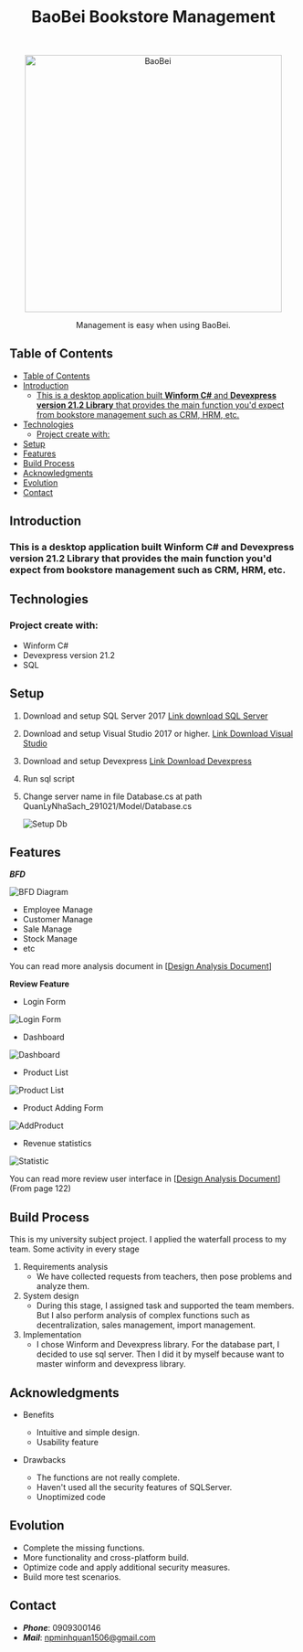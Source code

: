 <h1 align="center"> BaoBei Bookstore Management</h1> <br>
<p align="center">
  <a href="https://github.com/NPMinhQuan1506/Desktop-Application-BaoBei-Bookstore-Management">
    <img alt="BaoBei" title="BaoBei" src="./image_demo/BeoBei.png" width="450">
  </a>
</p>
<p align="center">
  Management is easy when using BaoBei.
</p>

## Table of Contents

- [Table of Contents](#table-of-contents)
- [Introduction](#introduction)
  - [This is a desktop application built **Winform C#** and **Devexpress version 21.2 Library** that provides the main function you'd expect from bookstore management such as CRM, HRM, etc.](#this-is-a-desktop-application-built-winform-c-and-devexpress-version-212-library-that-provides-the-main-function-youd-expect-from-bookstore-management-such-as-crm-hrm-etc)
- [Technologies](#technologies)
  - [Project create with:](#project-create-with)
- [Setup](#setup)
- [Features](#features)
- [Build Process](#build-process)
- [Acknowledgments](#acknowledgments)
- [Evolution](#evolution)
- [Contact](#contact)

## Introduction
### This is a desktop application built **Winform C#** and **Devexpress version 21.2 Library** that provides the main function you'd expect from bookstore management such as CRM, HRM, etc. 
## Technologies
### Project create with:
- Winform C#
- Devexpress version 21.2
- SQL 

## Setup
1. Download and setup SQL Server 2017 [Link download SQL Server](https://www.microsoft.com/en-us/download/confirmation.aspx?id=56128)
2. Download and setup Visual Studio 2017 or higher.
[Link Download Visual Studio](https://visualstudio.microsoft.com/downloads/)
3. Download and setup Devexpress [Link Download Devexpress](https://drive.google.com/file/d/1ZBw0yQuZo4KTdcW4Izpe_8IqjOfPrdNO/view?usp=sharing)
4. Run sql script  
5. Change server name in file Database.cs at path QuanLyNhaSach_291021/Model/Database.cs
   
   ![Setup Db](./image_demo/SetupDb.png)

## Features
***BFD***

![BFD Diagram](./image_demo/BFD.png)
- Employee Manage
- Customer Manage
- Sale Manage
- Stock Manage
- etc

You can read more analysis document in [[Design Analysis Document](https://drive.google.com/file/d/1P4P9massqcuwI2Zq9I-iMLa0ckNwn9yk/view?usp=sharing)]

**Review Feature**
- Login Form

![Login Form](./image_demo/LoginForm.png)

- Dashboard

![Dashboard](./image_demo/Dashboard.png)

- Product List

![Product List](./image_demo/ProductManage.png)

- Product Adding Form

![AddProduct](./image_demo/AddProduct.png)

- Revenue statistics

![Statistic](./image_demo/Statistic.png)

You can read more review user interface in [[Design Analysis Document](https://drive.google.com/file/d/1P4P9massqcuwI2Zq9I-iMLa0ckNwn9yk/view?usp=sharing)](From page 122)
## Build Process
This is my university subject project. I applied the waterfall process to my team. Some activity in every stage 
1. Requirements analysis
   - We have collected requests from teachers, then pose problems and analyze them.
2. System design
   - During this stage, I assigned task and supported the team members. But I also perform analysis of complex functions such as decentralization, sales management, import management.
3. Implementation
   - I chose Winform and Devexpress library. For the database part, I decided to use sql server. Then I did it by myself because want to master winform and devexpress library.
## Acknowledgments
- Benefits
   - Intuitive and simple design.
  - Usability feature

- Drawbacks
    - The functions are not really complete.
    - Haven't used all the security features of SQLServer.
    - Unoptimized code
## Evolution
- Complete the missing functions.
- More functionality and cross-platform build.
- Optimize code and apply additional security measures.
- Build more test scenarios.
## Contact

- ***Phone***: 0909300146
- ***Mail***: npminhquan1506@gmail.com